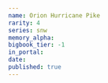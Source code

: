 ```yaml
---
name: Orion Hurricane Pike
rarity: 4
series: snw
memory_alpha:
bigbook_tier: -1
in_portal:
date:
published: true
---
```



